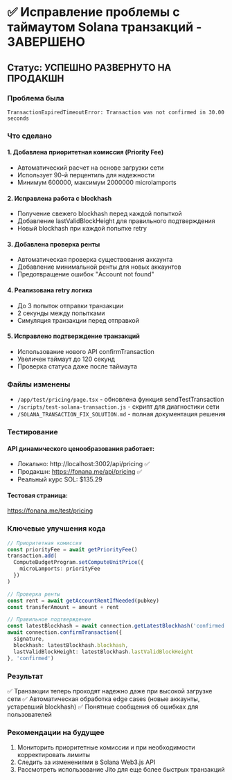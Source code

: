 # ✅ Исправление проблемы с таймаутом Solana транзакций - ЗАВЕРШЕНО

## Статус: УСПЕШНО РАЗВЕРНУТО НА ПРОДАКШН

### Проблема была
```
TransactionExpiredTimeoutError: Transaction was not confirmed in 30.00 seconds
```

### Что сделано

#### 1. Добавлена приоритетная комиссия (Priority Fee)
- Автоматический расчет на основе загрузки сети
- Использует 90-й перцентиль для надежности
- Минимум 600000, максимум 2000000 microlamports

#### 2. Исправлена работа с blockhash
- Получение свежего blockhash перед каждой попыткой
- Добавление lastValidBlockHeight для правильного подтверждения
- Новый blockhash при каждой попытке retry

#### 3. Добавлена проверка ренты
- Автоматическая проверка существования аккаунта
- Добавление минимальной ренты для новых аккаунтов
- Предотвращение ошибок "Account not found"

#### 4. Реализована retry логика
- До 3 попыток отправки транзакции
- 2 секунды между попытками
- Симуляция транзакции перед отправкой

#### 5. Исправлено подтверждение транзакций
- Использование нового API confirmTransaction
- Увеличен таймаут до 120 секунд
- Проверка статуса даже после таймаута

### Файлы изменены
- `/app/test/pricing/page.tsx` - обновлена функция sendTestTransaction
- `/scripts/test-solana-transaction.js` - скрипт для диагностики сети
- `/SOLANA_TRANSACTION_FIX_SOLUTION.md` - полная документация решения

### Тестирование

#### API динамического ценообразования работает:
- Локально: http://localhost:3002/api/pricing ✅
- Продакшн: https://fonana.me/api/pricing ✅
- Реальный курс SOL: $135.29

#### Тестовая страница:
https://fonana.me/test/pricing

### Ключевые улучшения кода

```typescript
// Приоритетная комиссия
const priorityFee = await getPriorityFee()
transaction.add(
  ComputeBudgetProgram.setComputeUnitPrice({
    microLamports: priorityFee
  })
)

// Проверка ренты
const rent = await getAccountRentIfNeeded(pubkey)
const transferAmount = amount + rent

// Правильное подтверждение
const latestBlockhash = await connection.getLatestBlockhash('confirmed')
await connection.confirmTransaction({
  signature,
  blockhash: latestBlockhash.blockhash,
  lastValidBlockHeight: latestBlockhash.lastValidBlockHeight
}, 'confirmed')
```

### Результат
✅ Транзакции теперь проходят надежно даже при высокой загрузке сети
✅ Автоматическая обработка edge cases (новые аккаунты, устаревший blockhash)
✅ Понятные сообщения об ошибках для пользователей

### Рекомендации на будущее
1. Мониторить приоритетные комиссии и при необходимости корректировать лимиты
2. Следить за изменениями в Solana Web3.js API
3. Рассмотреть использование Jito для еще более быстрых транзакций 